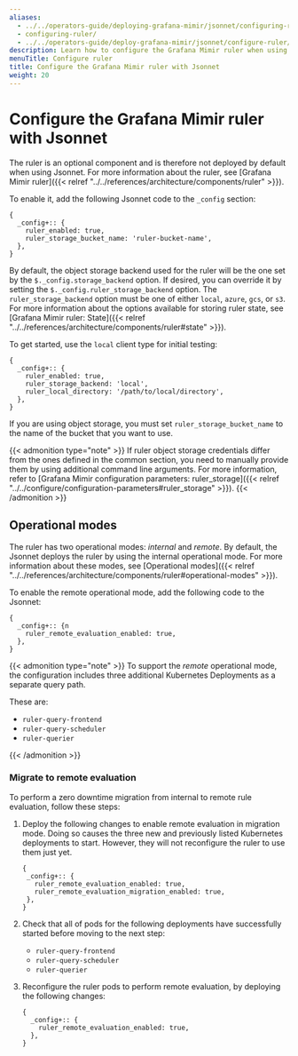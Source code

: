 ```yaml
---
aliases:
  - ../../operators-guide/deploying-grafana-mimir/jsonnet/configuring-ruler/
  - configuring-ruler/
  - ../../operators-guide/deploy-grafana-mimir/jsonnet/configure-ruler/
description: Learn how to configure the Grafana Mimir ruler when using Jsonnet.
menuTitle: Configure ruler
title: Configure the Grafana Mimir ruler with Jsonnet
weight: 20
---
```


# Configure the Grafana Mimir ruler with Jsonnet

The ruler is an optional component and is therefore not deployed by default when using Jsonnet.
For more information about the ruler, see [Grafana Mimir ruler]({{< relref "../../references/architecture/components/ruler" >}}).

To enable it, add the following Jsonnet code to the `_config` section:

```jsonnet
{
  _config+:: {
    ruler_enabled: true,
    ruler_storage_bucket_name: 'ruler-bucket-name',
  },
}
```

By default, the object storage backend used for the ruler will be the one set by the `$._config.storage_backend` option.
If desired, you can override it by setting the `$._config.ruler_storage_backend` option.
The `ruler_storage_backend` option must be one of either `local`, `azure`, `gcs`, or `s3`.
For more information about the options available for storing ruler state, see [Grafana Mimir ruler: State]({{< relref "../../references/architecture/components/ruler#state" >}}).

To get started, use the `local` client type for initial testing:

```jsonnet
{
  _config+:: {
    ruler_enabled: true,
    ruler_storage_backend: 'local',
    ruler_local_directory: '/path/to/local/directory',
  },
}
```

If you are using object storage, you must set `ruler_storage_bucket_name` to the name of the bucket that you want to use.

{{< admonition type="note" >}}
If ruler object storage credentials differ from the ones defined in the common section, you need to manually provide them by using additional command line arguments.
For more information, refer to [Grafana Mimir configuration parameters: ruler_storage]({{< relref "../../configure/configuration-parameters#ruler_storage" >}}).
{{< /admonition >}}

## Operational modes

The ruler has two operational modes: _internal_ and _remote_. By default, the Jsonnet deploys the ruler by using the internal operational mode.
For more information about these modes, see [Operational modes]({{< relref "../../references/architecture/components/ruler#operational-modes" >}}).

To enable the remote operational mode, add the following code to the Jsonnet:

```jsonnet
{
  _config+:: {n
    ruler_remote_evaluation_enabled: true,
  },
}
```

{{< admonition type="note" >}}
To support the _remote_ operational mode, the configuration includes three additional Kubernetes Deployments as a separate query path.

These are:

- `ruler-query-frontend`
- `ruler-query-scheduler`
- `ruler-querier`

{{< /admonition >}}

### Migrate to remote evaluation

To perform a zero downtime migration from internal to remote rule evaluation, follow these steps:

1. Deploy the following changes to enable remote evaluation in migration mode.
   Doing so causes the three new and previously listed Kubernetes deployments to start. However, they will not reconfigure the ruler to use them just yet.

   ```jsonnet
   {
    _config+:: {
      ruler_remote_evaluation_enabled: true,
      ruler_remote_evaluation_migration_enabled: true,
    },
   }
   ```

1. Check that all of pods for the following deployments have successfully started before moving to the next step:

   - `ruler-query-frontend`
   - `ruler-query-scheduler`
   - `ruler-querier`

1. Reconfigure the ruler pods to perform remote evaluation, by deploying the following changes:

   ```jsonnet
   {
     _config+:: {
       ruler_remote_evaluation_enabled: true,
     },
   }
   ```
